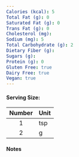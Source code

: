 ```yaml
---
Calories (kcal): 5
Total Fat (g): 0
Saturated Fat (g): 0
Trans Fat (g): 0
Cholesterol (mg):
Sodium (mg): 5
Total Carbohydrate (g): 2
Dietary Fiber (g):
Sugars (g):
Protein (g): 0
Gluten Free: true
Dairy Free: true
Vegan: true
---
```

#### Serving Size:

| Number | Unit |
| :----: | :--- |
|   1    | tsp  |
|   2    | g    |
#### Notes